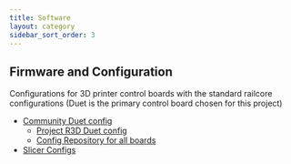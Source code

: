 ```yaml
---
title: Software
layout: category
sidebar_sort_order: 3
---
```



## Firmware and Configuration

Configurations for 3D printer control boards with the standard railcore configurations (Duet is the primary control board chosen for this project)
  * [Community Duet config](https://github.com/railcore/configs/tree/master/duet)
    * [Project R3D Duet config](https://github.com/railcore/configs/tree/master/Duet_archive/ProjectR3D/300ZL)
    * [Config Repository for all boards](https://github.com/railcore/configs)
  * [Slicer Configs](https://github.com/railcore/slicers)
